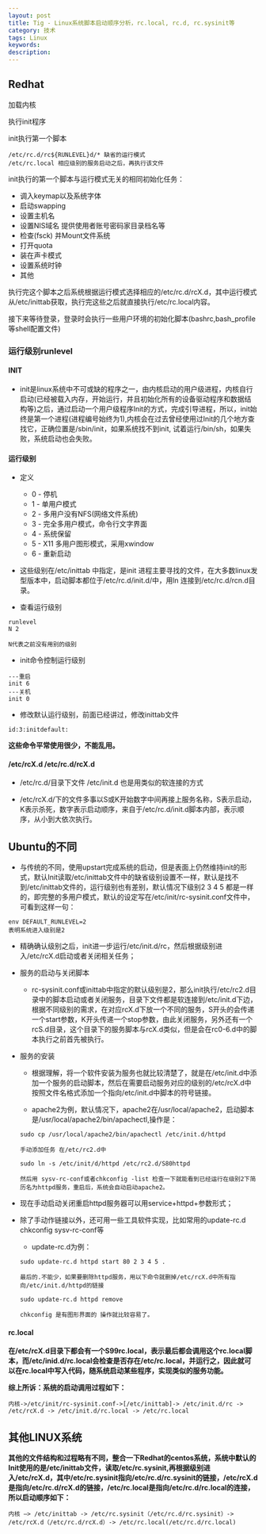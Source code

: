 ```yaml
---
layout: post
title: Tig - Linux系统脚本启动顺序分析，rc.local, rc.d, rc.sysinit等
category: 技术
tags: Linux
keywords:
description:
---
```


## Redhat

加载内核

执行init程序

init执行第一个脚本

```
/etc/rc.d/rc${RUNLEVEL}d/* 缺省的运行模式
/etc/rc.local 相应级别的服务启动之后，再执行该文件
```

init执行的第一个脚本与运行模式无关的相同初始化任务：

* 调入keymap以及系统字体
* 启动swapping
* 设置主机名
* 设置NIS域名 提供使用者账号密码家目录档名等
* 检查(fsck) 并Mount文件系统
* 打开quota
* 装在声卡模式
* 设置系统时钟
* 其他

执行完这个脚本之后系统根据运行模式选择相应的/etc/rc.d/rcX.d，其中运行模式从/etc/inittab获取，执行完这些之后就直接执行/etc/rc.local内容。

接下来等待登录，登录时会执行一些用户环境的初始化脚本(bashrc,bash_profile等shell配置文件)

### 运行级别runlevel

#### INIT

* init是linux系统中不可或缺的程序之一，由内核启动的用户级进程，内核自行启动(已经被载入内存，开始运行，并且初始化所有的设备驱动程序和数据结构等)之后，通过启动一个用户级程序Init的方式，完成引导进程，所以，init始终是第一个进程(进程编号始终为1),内核会在过去曾经使用过Init的几个地方查找它，正确位置是/sbin/init，如果系统找不到init, 试着运行/bin/sh，如果失败，系统启动也会失败。

#### 运行级别

* 定义

	* 0 - 停机
	* 1 - 单用户模式
	* 2 - 多用户没有NFS(网络文件系统)
	* 3 - 完全多用户模式，命令行文字界面
	* 4 - 系统保留
	* 5 - X11 多用户图形模式，采用xwindow
	* 6 - 重新启动

* 这些级别在/etc/inittab 中指定，是init 进程主要寻找的文件，在大多数linux发型版本中，启动脚本都位于/etc/rc.d/init.d/中，用ln 连接到/etc/rc.d/rcn.d目录。

* 查看运行级别

```
runlevel
N 2 

N代表之前没有用别的级别
```

* init命令控制运行级别

```
---重启
init 6
---关机
init 0
```

* 修改默认运行级别，前面已经讲过，修改inittab文件

```
id:3:initdefault:
```

**这些命令平常使用很少，不能乱用。**

#### /etc/rcX.d /etc/rc.d/rcX.d

* /etc/rc.d/目录下文件 /etc/init.d 也是用类似的软连接的方式

* /etc/rcX.d/下的文件多事以S或K开始数字中间再接上服务名称，S表示启动，K表示杀死，数字表示启动顺序，来自于/etc/rc.d/init.d脚本内部，表示顺序，从小到大依次执行。

## Ubuntu的不同

* 与传统的不同，使用upstart完成系统的启动，但是表面上仍然维持init的形式，默认Init读取/etc/inittab文件中的缺省级别设置不一样，默认是找不到/etc/inittab文件的，运行级别也有差别，默认情况下级别2 3 4 5 都是一样的，即完整的多用户模式，默认的设定写在/etc/init/rc-sysinit.conf文件中，可看到这样一句：

```
env DEFAULT_RUNLEVEL=2
表明系统进入级别是2
```

* 精确确认级别之后，init进一步运行/etc/init.d/rc，然后根据级别进入/etc/rcX.d启动或者关闭相关任务；

* 服务的启动与关闭脚本

	* rc-sysinit.conf或inittab中指定的默认级别是2，那么init执行/etc/rc2.d目录中的脚本启动或者关闭服务，目录下文件都是软连接到/etc/init.d下边，根据不同级别的需求，在对应rcX.d下放一个不同的服务，S开头的会传递一个start参数，K开头传递一个stop参数，由此关闭服务，另外还有一个rcS.d目录，这个目录下的服务脚本与rcX.d类似，但是会在rc0-6.d中的脚本执行之前首先被执行。

* 服务的安装

	* 根据理解，将一个软件安装为服务也就比较清楚了，就是在/etc/init.d中添加一个服务的启动脚本，然后在需要启动服务对应的级别的/etc/rcX.d中按照文件名格式添加一个指向/etc/init.d中脚本的符号链接。

	* apache2为例，默认情况下，apache2在/usr/local/apache2，启动脚本是/usr/local/apache2/bin/apachectl,操作是：

	```
	sudo cp /usr/local/apache2/bin/apachectl /etc/init.d/httpd

	手动添加任务 在/etc/rc2.d中 

	sudo ln -s /etc/init/d/httpd /etc/rc2.d/S80httpd

	然后用 sysv-rc-conf或者chkconfig -list 检查一下就能看到已经运行在级别2下简历名为httpd服务，重启后，系统会自动启动apache2。
	```

* 现在手动启动关闭重启httpd服务器可以用service+httpd+参数形式；

* 除了手动作链接以外，还可用一些工具软件实现，比如常用的update-rc.d chkconfig sysv-rc-conf等

	* update-rc.d为例：

	```
	sudo update-rc.d httpd start 80 2 3 4 5 .
	
	最后的.不能少，如果要删除httpd服务，用以下命令就删掉/etc/rcX.d中所有指向/etc/init.d/httpd的链接

	sudo update-rc.d httpd remove

	chkconfig 是有图形界面的 操作就比较容易了。
	```

#### rc.local

**在/etc/rcX.d目录下都会有一个S99rc.local，表示最后都会调用这个rc.local脚本，而/etc/inid.d/rc.local会检查是否存在/etc/rc.local，并运行之，因此就可以在rc.local中写入代码，随系统启动某些程序，实现类似的服务功能。**

**综上所诉：系统的启动调用过程如下：**

```
内核->/etc/init/rc-sysinit.conf->[/etc/inittab]-> /etc/init.d/rc -> /etc/rcX.d -> /etc/init.d/rc.local -> /etc/rc.local
```

## 其他LINUX系统

**其他的文件结构和过程略有不同，整合一下Redhat的centos系统，系统中默认的Init使用的是/etc/inittab文件，读取/etc/rc.sysinit,再根据级别进入/etc/rcX.d，其中/etc/rc.sysinit指向/etc/rc.d/rc.sysinit的链接，/etc/rcX.d是指向/etc/rc.d/rcX.d的链接，/etc/rc.local是指向/etc/rc.d/rc.local的连接，所以启动顺序如下：**

```
内核 —> /etc/inittab -> /etc/rc.sysinit（/etc/rc.d/rc.sysinit）-> /etc/rcX.d（/etc/rc.d/rcX.d）-> /etc/rc.local(/etc/rc.d/rc.local)
```
